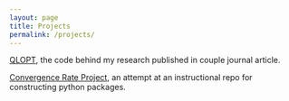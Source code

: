```yaml
---
layout: page
title: Projects
permalink: /projects/
---
```


[QLOPT][qlopt], the code behind my research published in couple journal article.

[Convergence Rate Project][conv-rate-project], an attempt at an instructional repo for constructing python packages.

[qlopt]: https://www.robopoto.com/qlopt
[conv-rate-project]: https://www.robopoto.com/conv-rate-package/
